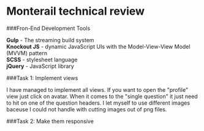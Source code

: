 # Monterail technical review

###Fron-End Development Tools

**Gulp** - The streaming build system<br>
**Knockout JS** - dynamic JavaScript UIs with the Model-View-View Model (MVVM) pattern<br>
**SCSS** - stylesheet language<br>
**jQuery** - JavaScript library<br>

###Task 1: Implement views

I have managed to implement all views. If you want to open the "profile" view just click on avatar. When it comes to the "single question" it just need to hit on one of the question headers. I let myself to use different images baceuse I could not handle with cutting images out of png files.

###Task 2: Make them responsive
